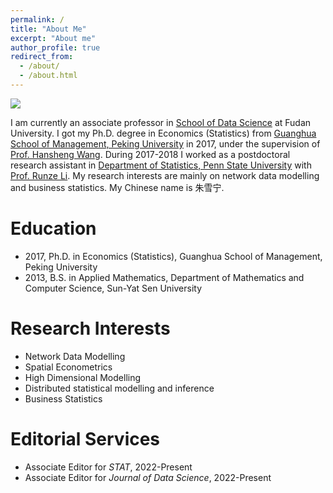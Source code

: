 ```yaml
---
permalink: /
title: "About Me"
excerpt: "About me"
author_profile: true
redirect_from: 
  - /about/
  - /about.html
---
```


![](../images/webpage.jpg)

I am currently an associate professor in [School of Data Science](http://www.sds.fudan.edu.cn/wp/) at Fudan University. I got my Ph.D. degree in Economics (Statistics) from [Guanghua School of Management, Peking University](http://www.gsm.pku.edu.cn/) in 2017, under the supervision of [Prof. Hansheng Wang](http://hansheng.gsm.pku.edu.cn/). During 2017-2018 I worked as a postdoctoral research assistant in [Department of Statistics, Penn State University](http://stat.psu.edu/) with [Prof. Runze Li](http://personal.psu.edu/ril4/). My research interests are mainly on network data modelling and business statistics. My Chinese name is 朱雪宁.


# Education

- 2017, Ph.D. in Economics (Statistics), Guanghua School of Management, Peking University
- 2013, B.S. in Applied Mathematics, Department of Mathematics and Computer Science, Sun-Yat Sen University

# Research Interests

- Network Data Modelling
- Spatial Econometrics
- High Dimensional Modelling
- Distributed statistical modelling and inference
- Business Statistics

# Editorial Services

- Associate Editor for *STAT*, 2022-Present
- Associate Editor for *Journal of Data Science*, 2022-Present

